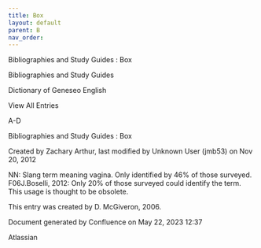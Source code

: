 ```yaml
---
title: Box
layout: default
parent: B
nav_order:
---
```


Bibliographies and Study Guides : Box

Bibliographies and Study Guides

Dictionary of Geneseo English

View All Entries

A-D

Bibliographies and Study Guides : Box

Created by  Zachary Arthur, last modified by  Unknown User (jmb53) on Nov 20, 2012

NN: Slang term meaning vagina. Only identified by 46% of those surveyed. F06J.Boselli, 2012: Only 20% of those surveyed could identify the term. This usage is thought to be obsolete.

This entry was created by D. McGiveron, 2006.

Document generated by Confluence on May 22, 2023 12:37

Atlassian
